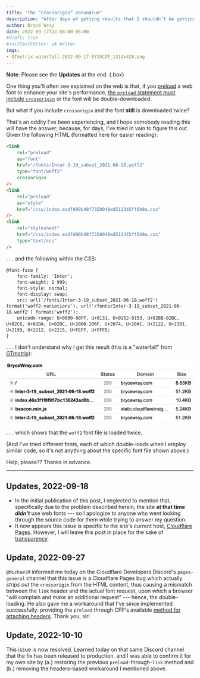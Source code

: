 ```yaml
---
title: "The “crossorigin” conundrum"
description: "After days of getting results that I shouldn’t be getting, I’m sending up an SOS to anyone who can set me straight."
author: Bryce Wray
date: 2022-09-17T22:58:00-05:00
#draft: true
#initTextEditor: iA Writer
imgs:
- GTmetrix-waterfall-2022-09-17-0725CDT_1314x428.png
---
```


**Note**: Please see the **Updates** at the end.
{.box}

One thing you'll often see explained on the web is that, if you [preload](https://developer.mozilla.org/en-US/docs/Web/HTML/Link_types/preload) a web font to enhance your site's performance, [the `preload` statement must include `crossorigin`](https://developer.mozilla.org/en-US/docs/Web/HTML/Link_types/preload#cors-enabled_fetches) or the font will be double-downloaded.

But what if you include `crossorigin` and the font **still** is downloaded twice?

That's an oddity I've been experiencing, and I hope somebody reading this will have the answer; because, for days, I've tried in vain to figure this out. Given the following HTML (formatted here for easier reading):

```html
<link
	rel="preload"
	as="font"
	href="/fonts/Inter-3-19_subset_2021-06-18.woff2"
	type="font/woff2"
	crossorigin
/>
<link
	rel="preload"
	as="style"
	href="/css/index.eadfd90b48f7358048ed511345ff6b9a.css"
/>
<link
	rel="stylesheet"
	href="/css/index.eadfd90b48f7358048ed511345ff6b9a.css"
	type="text/css"
/>
```

. . . and the following within the CSS:

```css{bigdiv=true}
@font-face {
	font-family: 'Inter';
	font-weight: 1 999;
	font-style: normal;
	font-display: swap;
	src: url('/fonts/Inter-3-19_subset_2021-06-18.woff2') format('woff2-variations'), url('/fonts/Inter-3-19_subset_2021-06-18.woff2') format('woff2');
	unicode-range: U+0000-00FF, U+0131, U+0152-0153, U+02BB-02BC, U+02C6, U+02DA, U+02DC, U+2000-206F, U+2074, U+20AC, U+2122, U+2191, U+2193, U+2212, U+2215, U+FEFF, U+FFFD;
}
```

. . . I don't understand why I get this result (this is a "waterfall" from [GTmetrix](https://gtmetrix.com)):

![Screen capture of “waterfall” data from a GTmetrix test of this website’s home page](GTmetrix-waterfall-2022-09-17-0725CDT_1314x428.png "Cloudinary")

. . . which shows that the `woff2` font file is loaded twice.

(And I've tried different fonts, each of which double-loads when I employ similar code, so it's not anything about the specific font file shown above.)

Help, please?? Thanks in advance.

----

## Updates, 2022-09-18

- In the initial publication of this post, I neglected to mention that, specifically due to the problem described herein, the site **at that time *didn't*** use web fonts --- so I apologize to anyone who went looking through the source code for them while trying to answer my question.
- It now appears this issue is specific to the site's current host, [Cloudflare Pages](https://pages.cloudflare.com). However, I will leave this post in place for the sake of [transparency](/posts/2019/10/otoh/).

## Update, 2022-09-27

`@MichaelM` informed me today on the Cloudflare Developers Discord's `pages-general` channel that this issue is a Cloudflare Pages bug which actually *strips out* the `crossorigin` from the HTML content, thus causing a mismatch between the `link` header and the actual font request, upon which a browser "will complain and make an additional request" --- hence, the double-loading. He also gave me a workaround that I've since implemented successfully: providing the `preload` through CFP's available [method for attaching headers](https://developers.cloudflare.com/pages/platform/headers/). Thank you, sir!

## Update, 2022-10-10

This issue is now resolved. Learned today on that same Discord channel that the fix has been released to production, and I was able to confirm it for my own site by (a.) restoring the previous `preload`-through-`link` method and (b.) removing the headers-based workaround I mentioned above.

